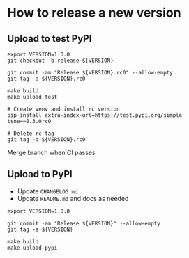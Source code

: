 # How to release a new version

## Upload to test PyPI

```
export VERSION=1.0.0
git checkout -b release-${VERSION}

git commit -am "Release ${VERSION}.rc0" --allow-empty
git tag -a ${VERSION}.rc0

make build
make upload-test

# Create venv and install rc version
pip install extra-index-url=https://test.pypi.org/simple tsne==0.3.0rc0

# Delete rc tag
git tag -d ${VERSION}.rc0
```

Merge branch when CI passes

## Upload to PyPI

- Update `CHANGELOG.md`
- Update `README.md` and docs as needed

```
export VERSION=1.0.0

git commit -am "Release ${VERSION}" --allow-empty
git tag -a ${VERSION}

make build
make upload-pypi
```
